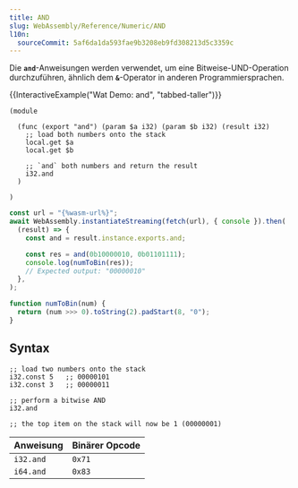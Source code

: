 ```yaml
---
title: AND
slug: WebAssembly/Reference/Numeric/AND
l10n:
  sourceCommit: 5af6da1da593fae9b3208eb9fd308213d5c3359c
---
```


Die **`and`**-Anweisungen werden verwendet, um eine Bitweise-UND-Operation durchzuführen, ähnlich dem **`&`**-Operator in anderen Programmiersprachen.

{{InteractiveExample("Wat Demo: and", "tabbed-taller")}}

```wat interactive-example
(module

  (func (export "and") (param $a i32) (param $b i32) (result i32)
    ;; load both numbers onto the stack
    local.get $a
    local.get $b

    ;; `and` both numbers and return the result
    i32.and
  )

)
```

```js interactive-example
const url = "{%wasm-url%}";
await WebAssembly.instantiateStreaming(fetch(url), { console }).then(
  (result) => {
    const and = result.instance.exports.and;

    const res = and(0b10000010, 0b01101111);
    console.log(numToBin(res));
    // Expected output: "00000010"
  },
);

function numToBin(num) {
  return (num >>> 0).toString(2).padStart(8, "0");
}
```

## Syntax

```wasm
;; load two numbers onto the stack
i32.const 5   ;; 00000101
i32.const 3   ;; 00000011

;; perform a bitwise AND
i32.and

;; the top item on the stack will now be 1 (00000001)
```

| Anweisung | Binärer Opcode |
| --------- | -------------- |
| `i32.and` | `0x71`         |
| `i64.and` | `0x83`         |
